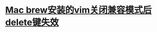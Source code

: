 
# [Mac brew安装的vim关闭兼容模式后delete键失效](http://cenalulu.github.io/linux/why-my-backspace-not-work-in-vim/)

